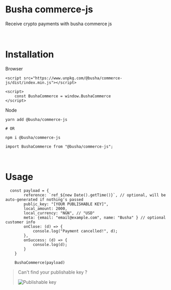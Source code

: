 # Busha commerce-js

Receive crypto payments with busha commerce js

&nbsp;

# Installation

Browser

```
<script src="https://www.unpkg.com/@busha/commerce-js/dist/index.min.js"></script>

<script>
    const BushaCommerce = window.BushaCommerce
</script>
```

Node

```
yarn add @busha/commerce-js

# OR

npm i @busha/commerce-js
```

```
import BushaCommerce from "@busha/commerce-js";
```
&nbsp;

# Usage

```
  const payload = {
        reference: `ref_${new Date().getTime()}`, // optional, will be auto-generated if nothing's passed
        public_key: "[YOUR PUBLISHABLE KEY]",
        local_amount: 2000,
        local_currency: "NGN", // "USD"
        meta: {email: "email@example.com", name: "Busha" } // optional customer info
        onClose: (d) => {
            console.log("Payment cancelled!", d);
        },
        onSuccess: (d) => {
            console.log(d);
        }
    }

    BushaCommerce(payload)
```

> Can't find your publishable key ?
>
> ![Publishable key](https://res.cloudinary.com/busha-inc/image/upload/v1680477724/Screenshot_2023-04-03_at_00.13.21.png)
